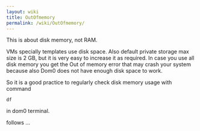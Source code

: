 ```yaml
---
layout: wiki
title: OutOfmemory
permalink: /wiki/OutOfmemory/
---
```


This is about disk memory, not RAM.

VMs specially templates use disk space. Also default private storage max size is 2 GB, but it is very easy to increase it as required. In case you use all disk memory you get the Out of memory error that may crash your system because also Dom0 does not have enough disk space to work.

So it is a good practice to regularly check disk memory usage with command

``` {.wiki}
df
```

in dom0 terminal.

follows ...
